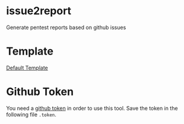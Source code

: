 # issue2report
Generate pentest reports based on github issues

# Template
[Default Template](https://github.com/issue2report/default-template/)

# Github Token
You need a [github token](https://github.com/settings/tokens) in order to use this tool. Save the token in the following file `.token`.

